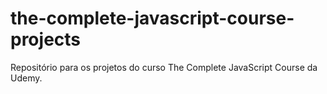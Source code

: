 # the-complete-javascript-course-projects
Repositório para os projetos do curso The Complete JavaScript Course da Udemy.
